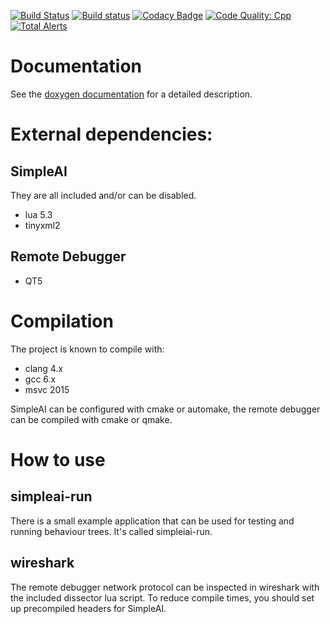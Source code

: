[![Build Status](https://travis-ci.org/mgerhardy/simpleai.svg?branch=master)](https://travis-ci.org/mgerhardy/simpleai)
[![Build status](https://ci.appveyor.com/api/projects/status/lo1co9g9xfxft4ui?svg=true)](https://ci.appveyor.com/project/mgerhardy/simpleai)
[![Codacy Badge](https://api.codacy.com/project/badge/Grade/d549361de7964845984a6e505379ba33)](https://www.codacy.com/app/martin-gerhardy/simpleai?utm_source=github.com&amp;utm_medium=referral&amp;utm_content=mgerhardy/simpleai&amp;utm_campaign=Badge_Grade)
[![Code Quality: Cpp](https://img.shields.io/lgtm/grade/cpp/g/mgerhardy/simpleai.svg?logo=lgtm&logoWidth=18)](https://lgtm.com/projects/g/mgerhardy/simpleai/context:cpp)
[![Total Alerts](https://img.shields.io/lgtm/alerts/g/mgerhardy/simpleai.svg?logo=lgtm&logoWidth=18)](https://lgtm.com/projects/g/mgerhardy/simpleai/alerts)

# Documentation

See the [doxygen documentation](http://mgerhardy.github.io/simpleai/) for a detailed description.

# External dependencies:

## SimpleAI

They are all included and/or can be disabled.

* lua 5.3
* tinyxml2

## Remote Debugger

* QT5

# Compilation

The project is known to compile with:
* clang 4.x
* gcc 6.x
* msvc 2015

SimpleAI can be configured with cmake or automake, the remote debugger can be compiled with cmake or qmake.

# How to use

## simpleai-run

There is a small example application that can be used for testing and running behaviour trees.
It's called simpleiai-run.

## wireshark

The remote debugger network protocol can be inspected in wireshark with the included dissector
lua script.
To reduce compile times, you should set up precompiled headers for SimpleAI.